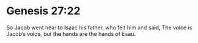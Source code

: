 # Genesis 27:22

So Jacob went near to Isaac his father, who felt him and said, The voice is Jacob’s voice, but the hands are the hands of Esau.
